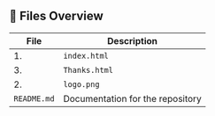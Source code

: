 ## 📂 Files Overview

| File         | Description                                  |
|--------------|----------------------------------------------|
1.| `index.html` | Main Borekart landing page                   |
3.| `Thanks.html`| Thank you confirmation page with animations  |
2.| `logo.png`   | Borekart logo used in all pages              |
| `README.md`  | Documentation for the repository             |
